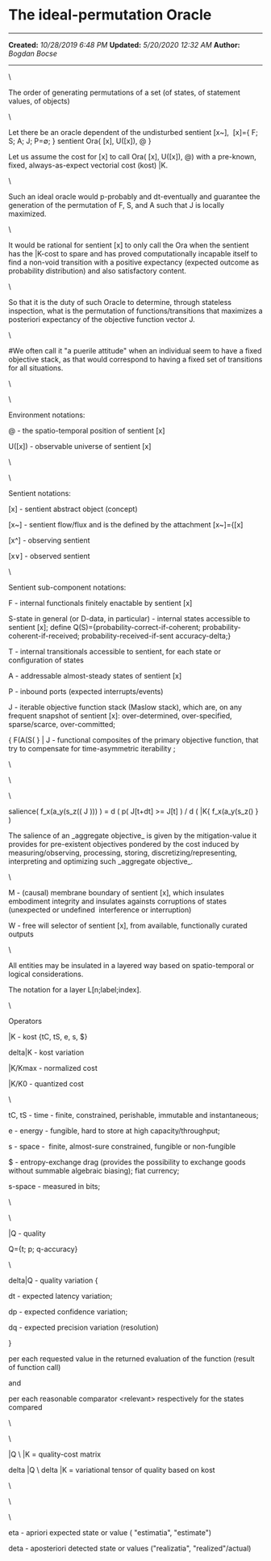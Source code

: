 The ideal-permutation Oracle
============================

  -------------- ----------------------
  **Created:**   *10/28/2019 6:48 PM*
  **Updated:**   *5/20/2020 12:32 AM*
  **Author:**    *Bogdan Bocse*
  -------------- ----------------------

\

The order of generating permutations of a set (of states, of statement
values, of objects)

\

Let there be an oracle dependent of the undisturbed sentient \[x\~\], 
\[x\]={ F; S; A; J; P=∅; } sentient Ora{ \[x\], U(\[x\]), @ }

Let us assume the cost for \[x\] to call Ora( \[x\], U(\[x\]), @) with a
pre-known, fixed, always-as-expect vectorial cost (kost) \|K.

\

Such an ideal oracle would p-probably and dt-eventually and guarantee
the generation of the permutation of F, S, and A such that J is locally
maximized.

\

It would be rational for sentient \[x\] to only call the Ora when the
sentient has the \|K-cost to spare and has proved computationally
incapable itself to find a non-void transition with a positive
expectancy (expected outcome as probability distribution) and also
satisfactory content.

\

So that it is the duty of such Oracle to determine, through stateless
inspection, what is the permutation of functions/transitions that
maximizes a posteriori expectancy of the objective function vector J.

\

\#We often call it \"a puerile attitude\" when an individual seem to
have a fixed objective stack, as that would correspond to having a fixed
set of transitions for all situations.

\

\

Environment notations:

@ - the spatio-temporal position of sentient \[x\]

U(\[x\]) - observable universe of sentient \[x\]

\

\

Sentient notations:

\[x\] - sentient abstract object (concept)

\[x\~\] - sentient flow/flux and is the defined by the attachment
\[x\~\]={\[x\]

\[x\^\] - observing sentient

\[x∨\] - observed sentient

\

Sentient sub-component notations:

F - internal functionals finitely enactable by sentient \[x\]

S-state in general (or D-data, in particular) - internal states
accessible to sentient \[x\]; define
Q(S)={probability-correct-if-coherent; probability-coherent-if-received;
probability-received-if-sent accuracy-delta;}

T - internal transitionals accessible to sentient, for each state or
configuration of states

A - addressable almost-steady states of sentient \[x\]

P - inbound ports (expected interrupts/events)

J - iterable objective function stack (Maslow stack), which are, on any
frequent snapshot of sentient \[x\]: over-determined, over-specified,
sparse/scarce, over-committed;

{ F(A(S( } \| J - functional composites of the primary objective
function, that try to compensate for time-asymmetric iterability ;

\

\

\

salience( f\_x(a\_y(s\_z(( J ))) ) = d ( p( J\[t+dt\] \>= J\[t\] ) / d (
\|K{ f\_x(a\_y(s\_z() } ) 

The salience of an \_aggregate objective\_ is given by the
mitigation-value it provides for pre-existent objectives pondered by the
cost induced by measuring/observing, processing, storing,
discretizing/representing, interpreting and optimizing such \_aggregate
objective\_.

\

M - (causal) membrane boundary of sentient \[x\], which insulates
embodiment integrity and insulates againsts corruptions of states
(unexpected or undefined  interference or interruption)

W - free will selector of sentient \[x\], from available, functionally
curated outputs

\

All entities may be insulated in a layered way based on spatio-temporal
or logical considerations.

The notation for a layer L\[n;label;index\].

\

Operators

\|K - kost {tC, tS, e, s, \$}

delta\|K - kost variation

\|K/Kmax - normalized cost

\|K/K0 - quantized cost

\

tC, tS - time - finite, constrained, perishable, immutable and
instantaneous;

e - energy - fungible, hard to store at high capacity/throughput;

s - space -  finite, almost-sure constrained, fungible or non-fungible

\$ - entropy-exchange drag (provides the possibility to exchange goods
without summable algebraic biasing); fiat currency;

s-space - measured in bits;

\

\

\|Q - quality

Q={t; p; q-accuracy}

\

delta\|Q - quality variation {

dt - expected latency variation;

dp - expected confidence variation;

dq - expected precision variation (resolution)

}

per each requested value in the returned evaluation of the function
(result of function call)

and

per each reasonable comparator \<relevant\> respectively for the states
compared

\

\

\|Q \\ \|K = quality-cost matrix

delta \|Q \\ delta \|K = variational tensor of quality based on kost

\

\

\

eta - apriori expected state or value ( \"estimatia\", \"estimate\")

deta - aposteriori detected state or values (\"realizatia\",
\"realized\"/actual)

 
